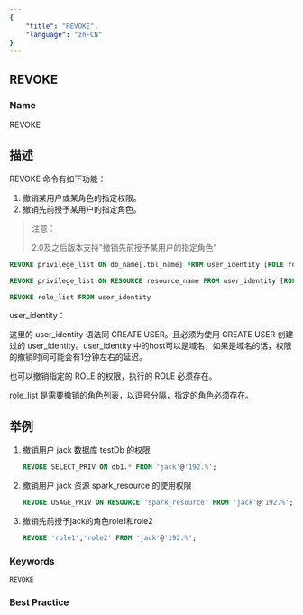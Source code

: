 ```yaml
---
{
    "title": "REVOKE",
    "language": "zh-CN"
}
---
```


## REVOKE

### Name

REVOKE

## 描述

REVOKE 命令有如下功能：

1. 撤销某用户或某角色的指定权限。
2. 撤销先前授予某用户的指定角色。

>注意：
>
>2.0及之后版本支持"撤销先前授予某用户的指定角色"

```sql
REVOKE privilege_list ON db_name[.tbl_name] FROM user_identity [ROLE role_name]

REVOKE privilege_list ON RESOURCE resource_name FROM user_identity [ROLE role_name]

REVOKE role_list FROM user_identity
```

user_identity：

这里的 user_identity 语法同 CREATE USER。且必须为使用 CREATE USER 创建过的 user_identity。user_identity 中的host可以是域名，如果是域名的话，权限的撤销时间可能会有1分钟左右的延迟。

也可以撤销指定的 ROLE 的权限，执行的 ROLE 必须存在。

role_list 是需要撤销的角色列表，以逗号分隔，指定的角色必须存在。

## 举例

1. 撤销用户 jack 数据库 testDb 的权限
   
    ```sql
    REVOKE SELECT_PRIV ON db1.* FROM 'jack'@'192.%';
    ```
    
2. 撤销用户 jack 资源 spark_resource 的使用权限
   
    ```sql
    REVOKE USAGE_PRIV ON RESOURCE 'spark_resource' FROM 'jack'@'192.%';
    ```

3. 撤销先前授予jack的角色role1和role2

    ```sql
    REVOKE 'role1','role2' FROM 'jack'@'192.%';
    ```

### Keywords

    REVOKE

### Best Practice

